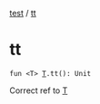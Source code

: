 [test](test/index) / [tt](test/tt)

# tt

`fun <T> `[`T`](test/tt#T)`.tt(): Unit`

Correct ref to [T](test/tt#T)

